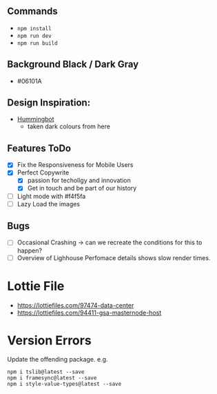 ## Commands

- `npm install`
- `npm run dev`
- `npm run build`

## Background Black / Dark Gray

- #06101A

## Design Inspiration:

- [Hummingbot](https://hummingbot.io/en/)
  - taken dark colours from here

## Features ToDo

- [x] Fix the Responsiveness for Mobile Users
- [x] Perfect Copywrite
  - [x] passion for techollgy and innovation
  - [x] Get in touch and be part of our history
- [ ] Light mode with #f4f5fa
- [ ] Lazy Load the images

## Bugs

- [ ] Occasional Crashing -> can we recreate the conditions for this to happen?
- [ ] Overview of Lighhouse Perfomace details shows slow render times.

# Lottie File

- https://lottiefiles.com/97474-data-center
- https://lottiefiles.com/94411-gsa-masternode-host

# Version Errors

Update the offending package. e.g.

```
npm i tslib@latest --save
npm i framesync@latest --save
npm i style-value-types@latest --save
```
